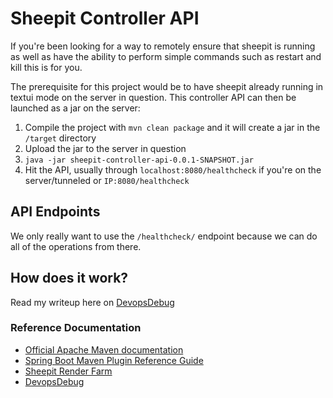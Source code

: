 # Sheepit Controller API
If you're been looking for a way to remotely ensure that sheepit is running as well as have the ability to perform simple commands
such as restart and kill this is for you.

The prerequisite for this project would be to have sheepit already running in textui mode on the server in question. This controller API
can then be launched as a jar on the server:

1. Compile the project with `mvn clean package` and it will create a jar in the `/target` directory
2. Upload the jar to the server in question
3. `java -jar sheepit-controller-api-0.0.1-SNAPSHOT.jar`
4. Hit the API, usually through `localhost:8080/healthcheck` if you're on the server/tunneled or `IP:8080/healthcheck`

## API Endpoints
We only really want to use the `/healthcheck/` endpoint because we can do all of the operations from there.

## How does it work?
Read my writeup here on [DevopsDebug](https://devopsdebug.com/sheepit-remote-controller)

### Reference Documentation

* [Official Apache Maven documentation](https://maven.apache.org/guides/index.html)
* [Spring Boot Maven Plugin Reference Guide](https://docs.spring.io/spring-boot/docs/2.2.6.RELEASE/maven-plugin/)
* [Sheepit Render Farm](https://sheepit-renderfarm.com)
* [DevopsDebug](https://devopsdebug.com)